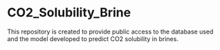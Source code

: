 # CO2_Solubility_Brine

This repository is created to provide public access to the database used and the model developed to predict CO2 solubility in brines.
